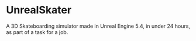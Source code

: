 # UnrealSkater
A 3D Skateboarding simulator made in Unreal Engine 5.4, in under 24 hours, as part of a task for a job.
